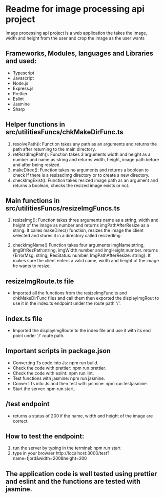 # Readme for image processing api project
Image processing api project is a web application the takes the image, width and height from the user and crop the image as the user wants
## Frameworks, Modules, languages and Libraries and used:

* Typescript
* Javascript
* Node.js
* Express.js
* Prettier
* Eslint
* Jasmine
* Sharp

## Helper functions in src/utilitiesFuncs/chkMakeDirFunc.ts

1. resolvePath(): Function takes any path as an arguments and returns the path after returning to the main directory.
2. retRszdImgPath(): Function takes 3 arguments width and height as a number and name as string and returns width, height, image path before and after being resized.
3. makeDirec(): Function takes no arguments and returns a boolean to check if there is a resizedImg directory or to create a new directory.
4. checkImgExist(): Function takes resized image path as an argument and returns a boolean, checks the resized image exists or not.

## Main functions in src/utilitiesFuncs/resizeImgFuncs.ts
1. resizeImg(): Function takes three arguments name as a string, width and height of the image as number and returns imgPathAfterResize as a string. It calles makeDirec() function, resizes the image the client selected and stores it in a directory called resizedImg.

2. checkImgName() Function takes four arguments imgName:string, imgBfrRezPath:string, imgWidth:number and imgHeight:number. returns {ErrorMsg: string, ResStatus: number, ImgPathAfterResize: string}. It makes sure the client enters a valid name, width and height of the image he wants to resize.

## resizeImgRoute.ts file 
* Imported all the functions from the resizeImgFunc.ts and chkMakeDirFunc files and call them then exported the displayImgRout to use it in the index.ts endpoint under the route path  '/'.

## index.ts file
* Imported the displayImgRoute to the index file and use it with its end point under '/' route path.

## Important scripts in package.json
* Converting Ts code into Js: npm run build.
* Check the code with prettier: npm run prettier.
* Check the code with eslint: npm run lint.
* Test functions with jasmine: npm run jasmine.
* Convert Ts into Js and then test with jasmine: npm run testjasmine.
* Start the server: npm run start.

## /test endpoint
* returns a status of 200 if the name, width and height of the image are correct.

## How to test the endpoint:
1. run the server by typing in the terminal: npm run start
2. type in your browser http://localhost:3000/test?name=fjord&width=200&height=200

## The application code is well tested using prettier and eslint and the functions are tested with jasmine.